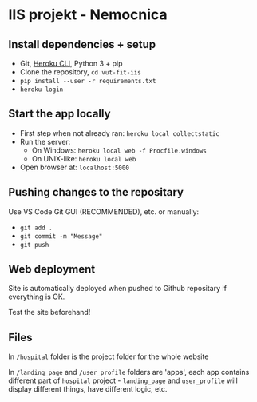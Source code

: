 # IIS projekt - Nemocnica

## Install dependencies + setup

- Git, [Heroku CLI](https://devcenter.heroku.com/articles/heroku-cli#download-and-install), Python 3 + pip
- Clone the repository, ```cd vut-fit-iis```
- ```pip install --user -r requirements.txt```
- ```heroku login```

## Start the app locally

- First step when not already ran: ```heroku local collectstatic```
- Run the server:
  - On Windows: ```heroku local web -f Procfile.windows```
  - On UNIX-like: ```heroku local web```
- Open browser at: ```localhost:5000```

## Pushing changes to the repositary

Use VS Code Git GUI (RECOMMENDED), etc. or manually:

- ```git add .```
- ```git commit -m "Message"```
- ```git push```

## Web deployment

Site is automatically deployed when pushed to Github repositary if everything is OK.

Test the site beforehand!

## Files

In ```/hospital``` folder is the project folder for the whole website

In ```/landing_page``` and ```/user_profile``` folders are 'apps', each app contains different part of ```hospital``` project - ```landing_page``` and ```user_profile``` will display different things, have different logic, etc.
